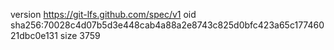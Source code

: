version https://git-lfs.github.com/spec/v1
oid sha256:70028c4d07b5d3e448cab4a88a2e8743c825d0bfc423a65c17746021dbc0e131
size 3759
